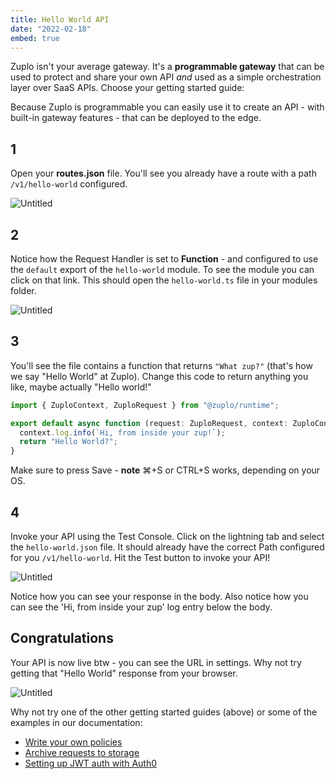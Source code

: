 ```yaml
---
title: Hello World API
date: "2022-02-18"
embed: true
---
```


Zuplo isn't your average gateway. It's a **programmable gateway** that can be
used to protect and share your own API _and_ used as a simple orchestration
layer over SaaS APIs. Choose your getting started guide:

<QuickstartPicker />

Because Zuplo is programmable you can easily use it to create an API - with
built-in gateway features - that can be deployed to the edge.

## 1

Open your **routes.json** file. You'll see you already have a route with a path
`/v1/hello-world` configured.

![Untitled](/media/getting-started-hello-world/default-route.png)

## 2

Notice how the Request Handler is set to **Function** - and configured to use
the `default` export of the `hello-world` module. To see the module you can
click on that link. This should open the `hello-world.ts` file in your modules
folder.

![Untitled](/media/getting-started-hello-world/request-handler-link.png)

## 3

You'll see the file contains a function that returns `"What zup?"` (that's how
we say "Hello World" at Zuplo). Change this code to return anything you like,
maybe actually "Hello world!"

```ts
import { ZuploContext, ZuploRequest } from "@zuplo/runtime";

export default async function (request: ZuploRequest, context: ZuploContext) {
  context.log.info(`Hi, from inside your zup!`);
  return "Hello World?";
}
```

Make sure to press Save - **note** ⌘+S or CTRL+S works, depending on your OS.

## 4

Invoke your API using the Test Console. Click on the lightning tab and select
the `hello-world.json` file. It should already have the correct Path configured
for you `/v1/hello-world`. Hit the Test button to invoke your API!

![Untitled](/media/getting-started-hello-world/test-client.png)

Notice how you can see your response in the body. Also notice how you can see
the 'Hi, from inside your zup' log entry below the body.

## Congratulations

Your API is now live btw - you can see the URL in settings. Why not try getting
that "Hello World" response from your browser.

![Untitled](/media/getting-started-hello-world/project-url.png)

Why not try one of the other getting started guides (above) or some of the
examples in our documentation:

- [Write your own policies](https://zuplo.notion.site/Policies-d94e7c5ee5444532855e7678effaee42)
- [Archive requests to storage](https://zuplo.notion.site/Archiving-requests-to-storage-608a64672de64f1b94309f68993d26d1)
- [Setting up JWT auth with Auth0](https://zuplo.notion.site/Setting-up-JWT-auth-with-Auth0-9f5ce6ad37f5418aaa781391c1995e00)
